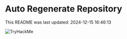 # Auto Regenerate Repository

This README was last updated: 2024-12-15 16:46:13

 ![TryHackMe](https://tryhackme.com/badge/533634)
